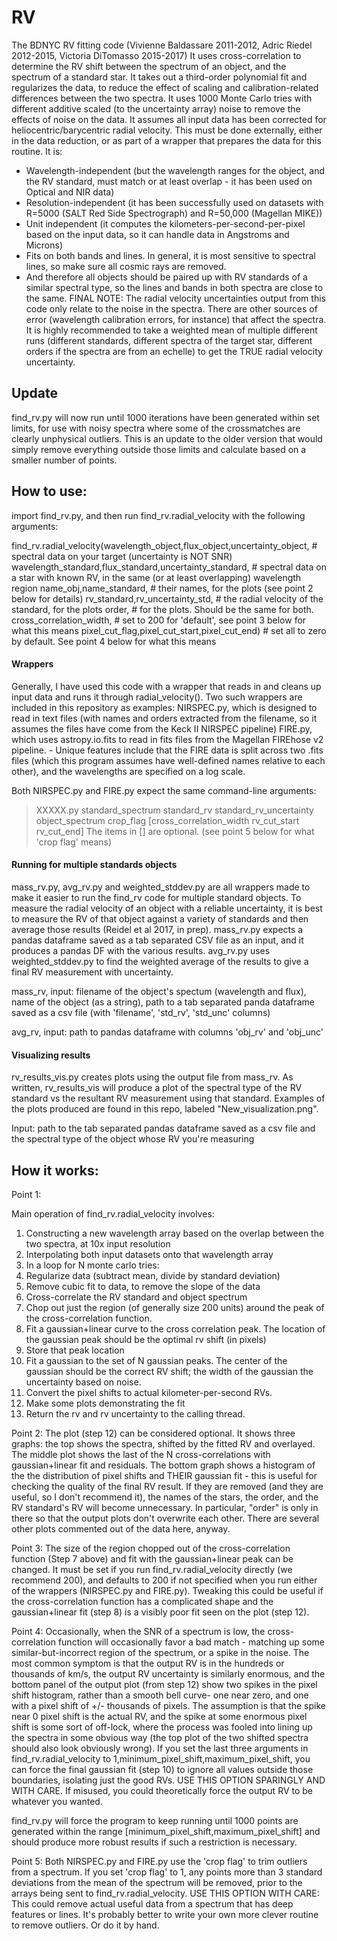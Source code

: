 # RV

The BDNYC RV fitting code (Vivienne Baldassare 2011-2012, Adric Riedel 2012-2015, Victoria DiTomasso 2015-2017)
It uses cross-correlation to determine the RV shift between the spectrum of an object, and the spectrum of a standard star.
It takes out a third-order polynomial fit and regularizes the data, to reduce the effect of scaling and calibration-related differences between the two spectra.
It uses 1000 Monte Carlo tries with different additive scaled (to the uncertainty array) noise to remove the effects of noise on the data.
It assumes all input data has been corrected for heliocentric/barycentric radial velocity. This must be done externally, either in the data reduction, or as part of a wrapper that prepares the data for this routine.
It is:
* Wavelength-independent (but the wavelength ranges for the object, and the RV standard, must match or at least overlap - it has been used on Optical and NIR data)
* Resolution-independent (it has been successfully used on datasets with R=5000 (SALT Red Side Spectrograph) and R=50,000 (Magellan MIKE))
* Unit independent (it computes the kilometers-per-second-per-pixel based on the input data, so it can handle data in Angstroms and Microns)
* Fits on both bands and lines. In general, it is most sensitive to spectral lines, so make sure all cosmic rays are removed.
 * And therefore all objects should be paired up with RV standards of a similar spectral type, so the lines and bands in both spectra are close to the same.
FINAL NOTE: The radial velocity uncertainties output from this code only relate to the noise in the spectra. There are other sources of error (wavelength calibration errors, for instance) that affect the spectra. It is highly recommended to take a weighted mean of multiple different runs (different standards, different spectra of the target star, different orders if the spectra are from an echelle) to get the TRUE radial velocity uncertainty.


## Update

find_rv.py will now run until 1000 iterations have been generated within set limits, for use with noisy spectra where some of the crossmatches are clearly unphysical outliers. This is an update to the older version that would simply remove everything outside those limits and calculate based on a smaller number of points.


## How to use:


import find_rv.py, and then run find_rv.radial_velocity with the following arguments:

find_rv.radial_velocity(wavelength_object,flux_object,uncertainty_object, # spectral data on your target (uncertainty is NOT SNR)
              wavelength_standard,flux_standard,uncertainty_standard, # spectral data on a star with known RV, in the same (or at least overlapping) wavelength region
              name_obj,name_standard, # their names, for the plots (see point 2 below for details)
              rv_standard,rv_uncertainty_std, # the radial velocity of the standard, for the plots
              order, # for the plots. Should be the same for both.
              cross_correlation_width, # set to 200 for 'default', see point 3 below for what this means
              pixel_cut_flag,pixel_cut_start,pixel_cut_end) # set all to zero by default. See point 4 below for what this means

#### Wrappers

Generally, I have used this code with a wrapper that reads in and cleans up input data and runs it through radial_velocity().
Two such wrappers are included in this repository as examples:
NIRSPEC.py, which is designed to read in text files (with names and orders extracted from the filename, so it assumes the files have come from the Keck II NIRSPEC pipeline)
FIRE.py, which uses astropy.io.fits to read in fits files from the Magellan FIREhose v2 pipeline. - Unique features include that the FIRE data is split across two .fits files (which this program assumes have well-defined names relative to each other), and the wavelengths are specified on a log scale.

Both NIRSPEC.py and FIRE.py expect the same command-line arguments:
> XXXXX.py standard_spectrum standard_rv standard_rv_uncertainty object_spectrum crop_flag [cross_correlation_width rv_cut_start rv_cut_end]
The items in [] are optional. (see point 5 below for what 'crop flag' means)

#### Running for multiple standards objects

mass_rv.py, avg_rv.py and weighted_stddev.py are all wrappers made to make it easier to run the find_rv code for multiple standard objects. To measure the radial velocity of an object with a reliable uncertainty, it is best to measure the RV of that object against a variety of standards and then average those results (Reidel et al 2017, in prep). mass_rv.py expects a pandas dataframe saved as a tab separated CSV file as an input, and it produces a pandas DF with the various results. avg_rv.py uses weighted_stddev.py to find the weighted average of the results to give a final RV measurement with uncertainty.

mass_rv, input: filename of the object's spectum (wavelength and flux), name of the object (as a string), path to a tab separated panda dataframe saved as a csv file (with 'filename', 'std_rv', 'std_unc' columns)

avg_rv, input: path to pandas dataframe with columns 'obj_rv' and 'obj_unc'

#### Visualizing results

rv_results_vis.py creates plots using the output file from mass_rv. As written, rv_results_vis will produce a plot of the spectral type of the RV standard vs the resultant RV measurement using that standard. Examples of the plots produced are found in this repo, labeled "New_visualization.png".

Input: path to the tab separated pandas dataframe saved as a csv file and the spectral type of the object whose RV you're measuring

## How it works:


Point 1:

Main operation of find_rv.radial_velocity involves:
1. Constructing a new wavelength array based on the overlap between the two spectra, at 10x input resolution
2. Interpolating both input datasets onto that wavelength array
3. In a loop for N monte carlo tries:
  4. Regularize data (subtract mean, divide by standard deviation)
  5. Remove cubic fit to data, to remove the slope of the data
  6. Cross-correlate the RV standard and object spectrum
  7. Chop out just the region (of generally size 200 units) around the peak of the cross-correlation function.
  8. Fit a gaussian+linear curve to the cross correlation peak. The location of the gaussian peak should be the optimal rv shift (in pixels)
  9. Store that peak location
10. Fit a gaussian to the set of N gaussian peaks. The center of the gaussian should be the correct RV shift; the width of the gaussian the uncertainty based on noise.
11. Convert the pixel shifts to actual kilometer-per-second RVs.
12. Make some plots demonstrating the fit
13. Return the rv and rv uncertainty to the calling thread.

Point 2:
The plot (step 12) can be considered optional. It shows three graphs: the top shows the spectra, shifted by the fitted RV and overlayed. The middle plot shows the last of the N cross-correlations with gaussian+linear fit and residuals. The bottom graph shows a histogram of the the distribution of pixel shifts and THEIR gaussian fit - this is useful for checking the quality of the final RV result. If they are removed (and they are useful, so I don't recommend it), the names of the stars, the order, and the RV standard's RV will become unnecessary. In particular, "order" is only in there so that the output plots don't overwrite each other. There are several other plots commented out of the data here, anyway.

Point 3:
The size of the region chopped out of the cross-correlation function (Step 7 above) and fit with the gaussian+linear peak can be changed. It must be set if you run find_rv.radial_velocity directly (we recommend 200), and defaults to 200 if not specified when you run either of the wrappers (NIRSPEC.py and FIRE.py). Tweaking this could be useful if the cross-correlation function has a complicated shape and the gaussian+linear fit (step 8) is a visibly poor fit seen on the plot (step 12).

Point 4:
Occasionally, when the SNR of a spectrum is low, the cross-correlation function will occasionally favor a bad match - matching up some similar-but-incorrect region of the spectrum, or a spike in the noise. The most common symptom is that the output RV is in the hundreds or thousands of km/s, the output RV uncertainty is similarly enormous, and the bottom panel of the output plot (from step 12) show two spikes in the pixel shift histogram, rather than a smooth bell curve- one near zero, and one with a pixel shift of +/- thousands of pixels. The assumption is that the spike near 0 pixel shift is the actual RV, and the spike at some enormous pixel shift is some sort of off-lock, where the process was fooled into lining up the spectra in some obvious way (the top plot of the two shifted spectra should also look obviously wrong).
If you set the last three arguments in find_rv.radial_velocity to 1,minimum_pixel_shift,maximum_pixel_shift, you can force the final gaussian fit (step 10) to ignore all values outside those boundaries, isolating just the good RVs.
USE THIS OPTION SPARINGLY AND WITH CARE. If misused, you could theoretically force the output RV to be whatever you wanted.

find_rv.py will force the program to keep running until 1000 points are generated within the range [minimum_pixel_shift,maximum_pixel_shift] and should produce more robust results if such a restriction is necessary.

Point 5:
Both NIRSPEC.py and FIRE.py use the 'crop flag' to trim outliers from a spectrum. If you set 'crop flag' to 1, any points more than 3 standard deviations from the mean of the spectrum will be removed, prior to the arrays being sent to find_rv.radial_velocity.
USE THIS OPTION WITH CARE: This could remove actual useful data from a spectrum that has deep features or lines. It's probably better to write your own more clever routine to remove outliers. Or do it by hand.

